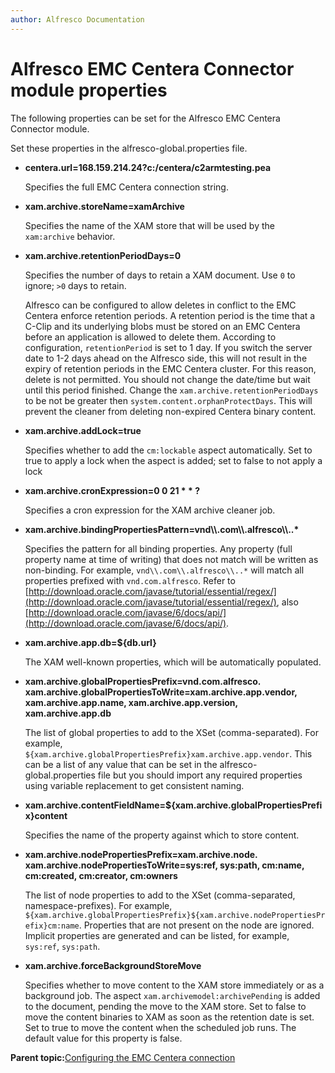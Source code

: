 ```yaml
---
author: Alfresco Documentation
---
```


# Alfresco EMC Centera Connector module properties

The following properties can be set for the Alfresco EMC Centera Connector module.

Set these properties in the alfresco-global.properties file.

-   **centera.url=168.159.214.24?c:/centera/c2armtesting.pea**

    Specifies the full EMC Centera connection string.

-   **xam.archive.storeName=xamArchive**

    Specifies the name of the XAM store that will be used by the `xam:archive` behavior.

-   **xam.archive.retentionPeriodDays=0**

    Specifies the number of days to retain a XAM document. Use `0` to ignore; `>0` days to retain.

    Alfresco can be configured to allow deletes in conflict to the EMC Centera enforce retention periods. A retention period is the time that a C-Clip and its underlying blobs must be stored on an EMC Centera before an application is allowed to delete them. According to configuration, `retentionPeriod` is set to 1 day. If you switch the server date to 1-2 days ahead on the Alfresco side, this will not result in the expiry of retention periods in the EMC Centera cluster. For this reason, delete is not permitted. You should not change the date/time but wait until this period finished. Change the `xam.archive.retentionPeriodDays` to be not be greater then `system.content.orphanProtectDays`. This will prevent the cleaner from deleting non-expired Centera binary content.

-   **xam.archive.addLock=true**

    Specifies whether to add the `cm:lockable` aspect automatically. Set to true to apply a lock when the aspect is added; set to false to not apply a lock

-   **xam.archive.cronExpression=0 0 21 \* \* ?**

    Specifies a cron expression for the XAM archive cleaner job.

-   **xam.archive.bindingPropertiesPattern=vnd\\\\.com\\\\.alfresco\\\\..\***

    Specifies the pattern for all binding properties. Any property \(full property name at time of writing\) that does not match will be written as non-binding. For example, `vnd\\.com\\.alfresco\\..*` will match all properties prefixed with `vnd.com.alfresco`. Refer to [http://download.oracle.com/javase/tutorial/essential/regex/](http://download.oracle.com/javase/tutorial/essential/regex/), also [http://download.oracle.com/javase/6/docs/api/](http://download.oracle.com/javase/6/docs/api/).

-   **xam.archive.app.db=$\{db.url\}**

    The XAM well-known properties, which will be automatically populated.

-   **xam.archive.globalPropertiesPrefix=vnd.com.alfresco. xam.archive.globalPropertiesToWrite=xam.archive.app.vendor, xam.archive.app.name, xam.archive.app.version, xam.archive.app.db**

    The list of global properties to add to the XSet \(comma-separated\). For example, `${xam.archive.globalPropertiesPrefix}xam.archive.app.vendor`. This can be a list of any value that can be set in the alfresco-global.properties file but you should import any required properties using variable replacement to get consistent naming.

-   **xam.archive.contentFieldName=$\{xam.archive.globalPropertiesPrefix\}content**

    Specifies the name of the property against which to store content.

-   **xam.archive.nodePropertiesPrefix=xam.archive.node. xam.archive.nodePropertiesToWrite=sys:ref, sys:path, cm:name, cm:created, cm:creator, cm:owners**

    The list of node properties to add to the XSet \(comma-separated, namespace-prefixes\). For example, `${xam.archive.globalPropertiesPrefix}${xam.archive.nodePropertiesPrefix}cm:name`. Properties that are not present on the node are ignored. Implicit properties are generated and can be listed, for example, `sys:ref`, `sys:path`.

-   **xam.archive.forceBackgroundStoreMove**

    Specifies whether to move content to the XAM store immediately or as a background job. The aspect `xam.archivemodel:archivePending` is added to the document, pending the move to the XAM store. Set to false to move the content binaries to XAM as soon as the retention date is set. Set to true to move the content when the scheduled job runs. The default value for this property is false.


**Parent topic:**[Configuring the EMC Centera connection](../tasks/centera-connection-config.md)

